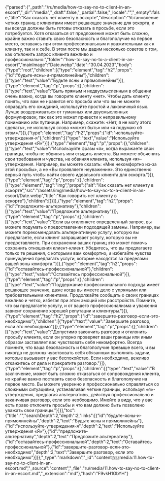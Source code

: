 {"parsed":{"_path":"/ru/media/how-to-say-no-to-client-in-an-escort","_dir":"media","_draft":false,"_partial":false,"_locale":"","_empty":false,"title":"Как сказать нет клиенту в эскорте","description":"Установление четких границ с клиентами имеет решающее значение для эскорта, и вы всегда должны быть готовы отказать в просьбе, если это потребуется. Хотя отказаться от предложения может быть сложно, крайне важно ставить свою безопасность и благополучие на первое место, оставаясь при этом профессиональным и уважительным как к клиенту, так и к себе. В этом посте мы дадим несколько советов о том, как отклонить запрос клиента вежливо и профессионально.","folder":"how-to-say-no-to-a-client-in-an-escort","mainImage":"Date.webp","date":"30.04.2023","body":{"type":"root","children":[{"type":"element","tag":"h2","props":{"id":"будьте-ясны-и-прямолинейны"},"children":[{"type":"text","value":"Будьте ясны и прямолинейны"}]},{"type":"element","tag":"p","props":{},"children":[{"type":"text","value":"Быть прямым и недвусмысленным в общении очень важно, когда вы говорите клиенту «нет». Чтобы дать клиенту понять, что вам не нравится его просьба или что вы не можете оправдать его ожиданий, используйте простой и лаконичный язык. Лучше воздерживаться от туманных или двусмысленных формулировок, так как это может привести к неправильному пониманию или путанице. Например, скажите: «Нет, я не могу этого сделать», не используя слова «может быть» или «я подумаю об этом»."}]},{"type":"element","tag":"h2","props":{"id":"используйте-утверждения-я"},"children":[{"type":"text","value":"Используйте утверждения «Я»"}]},{"type":"element","tag":"p","props":{},"children":[{"type":"text","value":"Используйте фразы «я», когда выражаете свои границы, чтобы не обвинять или стыдить клиента. Вы можете объяснить свои требования и чувства, не обвиняя клиента, используя «я»-утверждения. Например, вы можете сказать: «Мне некомфортно из-за этой просьбы», а не «Вы проявляете неуважение». Это единственно верный путь чтобы найти своего идеального клиента для эскорта."}]},{"type":"element","tag":"p","props":{},"children":[{"type":"element","tag":"img","props":{"alt":"Как сказать нет клиенту в эскорте","src":"/assets/img/media/how-to-say-no-to-a-client-in-an-escort/Date.webp","title":"Как говорить нет клиенту в эскорте"},"children":[]}]},{"type":"element","tag":"h2","props":{"id":"предложите-альтернативу"},"children":[{"type":"text","value":"Предложите альтернативу"}]},{"type":"element","tag":"p","props":{},"children":[{"type":"text","value":"Если вы отклоняете определенный запрос, вы можете подумать о предоставлении подходящей замены. Например, вы можете порекомендовать альтернативную услугу, которую вы предлагаете, если клиент запрашивает услугу, которую вы не предоставляете. При сохранении ваших границ это может помочь сохранить отношения клиент-клиент. Убедитесь, что вы предлагаете только те решения, с которыми вам комфортно, и избегайте чувства принуждения предлагать услуги, которые находятся за пределами вашей зоны комфорта."}]},{"type":"element","tag":"h2","props":{"id":"оставайтесь-профессиональной"},"children":[{"type":"text","value":"Оставайтесь профессиональной"}]},{"type":"element","tag":"p","props":{},"children":[{"type":"text","value":"Поддержание профессионального подхода имеет решающее значение, даже когда вы имеете дело с упрямыми или требовательными клиентами. Продолжайте сообщать о своих границах вежливо и четко, избегая при этом эмоций или расстройств. Помните, что вы предлагаете услугу, и от вашего профессионализма и уважения зависит сохранение хорошей репутации и клиентуры."}]},{"type":"element","tag":"h2","props":{"id":"завершите-разговор-если-это-необходимо"},"children":[{"type":"text","value":"Завершите разговор, если это необходимо"}]},{"type":"element","tag":"p","props":{},"children":[{"type":"text","value":"Допустимо закончить разговор и отклонить просьбу клиента, если он упорно проверяет ваши границы или иным образом заставляет вас чувствовать себя некомфортно. Всегда помните, что ваша безопасность и благополучие превыше всего, и вы никогда не должны чувствовать себя обязанным выполнять задачи, которые вызывают у вас беспокойство. Если необходимо, вежливо откажитесь от дела и прекратите разговор."}]},{"type":"element","tag":"p","props":{},"children":[{"type":"text","value":"В заключение, может быть сложно отказаться от сопровождения клиента, но крайне важно поставить свою безопасность и благополучие на первое место. Вы можете уверенно и профессионально справляться со сложными ситуациями, устанавливая четкие границы, используя «я»-утверждения, предлагая альтернативы, действуя профессионально и заканчивая разговор, если это необходимо. Имейте в виду, что у вас есть право отклонять просьбы и что вам должно быть позволено уважать свои границы."}]}],"toc":{"title":"","searchDepth":2,"depth":2,"links":[{"id":"будьте-ясны-и-прямолинейны","depth":2,"text":"Будьте ясны и прямолинейны"},{"id":"используйте-утверждения-я","depth":2,"text":"Используйте утверждения «Я»"},{"id":"предложите-альтернативу","depth":2,"text":"Предложите альтернативу"},{"id":"оставайтесь-профессиональной","depth":2,"text":"Оставайтесь профессиональной"},{"id":"завершите-разговор-если-это-необходимо","depth":2,"text":"Завершите разговор, если это необходимо"}]}},"_type":"markdown","_id":"content:ru:media:11.how-to-say-no-to-client-in-an-escort.md","_source":"content","_file":"ru/media/11.how-to-say-no-to-client-in-an-escort.md","_extension":"md"},"hash":"F9vkH1GbYH"}